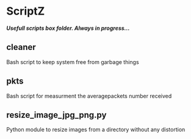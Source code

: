 # ScriptZ
__*Usefull scripts box folder. Always in progress...*__

## cleaner
Bash script to keep system free from garbage things

## pkts
Bash script for measurment the averagepackets number received

## resize_image_jpg_png.py
Python module to resize images from a directory without any distortion